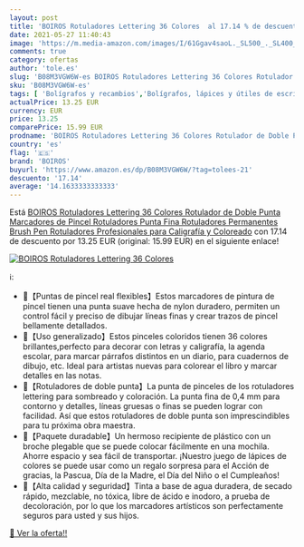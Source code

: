 ```yaml
---
layout: post
title: 'BOIROS Rotuladores Lettering 36 Colores  al 17.14 % de descuento'
date: 2021-05-27 11:40:43
image: 'https://m.media-amazon.com/images/I/61Ggav4saoL._SL500_._SL400_.jpg'
comments: true
category: ofertas
author: 'tole.es'
slug: 'B08M3VGW6W-es BOIROS Rotuladores Lettering 36 Colores Rotulador de Doble...'
sku: 'B08M3VGW6W-es'
tags: [ 'Bolígrafos y recambios','Bolígrafos, lápices y útiles de escritura','Oficina y papelería','Rotuladores de punta fina','boiros','rotulador','rotuladores', ]
actualPrice: 13.25 EUR
currency: EUR
price: 13.25
comparePrice: 15.99 EUR
prodname: 'BOIROS Rotuladores Lettering 36 Colores Rotulador de Doble Punta  Marcadores de Pincel Rotuladores Punta Fina Rotuladores Permanentes Brush Pen Rotuladores Profesionales para Caligrafía y Coloreado'
country: 'es'
flag: '🇪🇸'
brand: 'BOIROS'
buyurl: 'https://www.amazon.es/dp/B08M3VGW6W/?tag=tolees-21'
descuento: '17.14'
average: '14.1633333333333'
---
```


Está [BOIROS Rotuladores Lettering 36 Colores Rotulador de Doble Punta  Marcadores de Pincel Rotuladores Punta Fina Rotuladores Permanentes Brush Pen Rotuladores Profesionales para Caligrafía y Coloreado](https://www.amazon.es/dp/B08M3VGW6W/?tag=tolees-21) con 17.14 de descuento por 13.25 EUR (original: 15.99 EUR) en el siguiente enlace!

[![BOIROS Rotuladores Lettering 36 Colores ](https://m.media-amazon.com/images/I/61Ggav4saoL._SL500_._SL400_.jpg)](https://www.amazon.es/dp/B08M3VGW6W/?tag=tolees-21)

ℹ️:

- 🎨【Puntas de pincel real flexibles】Estos marcadores de pintura de pincel tienen una punta suave hecha de nylon duradero, permiten un control fácil y preciso de dibujar líneas finas y crear trazos de pincel bellamente detallados.
- 🎨【Uso generalizado】Estos pinceles coloridos tienen 36 colores brillantes,perfecto para decorar con letras y caligrafía, la agenda escolar, para marcar párrafos distintos en un diario, para cuadernos de dibujo, etc. Ideal para artistas nuevas para colorear el libro y marcar detalles en las notas.
- 🎨【Rotuladores de doble punta】La punta de pinceles de los rotuladores lettering para sombreado y coloración. La punta fina de 0,4 mm para contorno y detalles, líneas gruesas o finas se pueden lograr con facilidad. Así que estos rotuladores de doble punta son imprescindibles para tu próxima obra maestra.
- 🎨【Paquete duradable】Un hermoso recipiente de plástico con un broche plegable que se puede colocar fácilmente en una mochila. Ahorre espacio y sea fácil de transportar. ¡Nuestro juego de lápices de colores se puede usar como un regalo sorpresa para el Acción de gracias, la Pascua, Día de la Madre, el Día del Niño o el Cumpleaños!
- 🎨【Alta calidad y seguridad】Tinta a base de agua duradera, de secado rápido, mezclable, no tóxica, libre de ácido e inodoro, a prueba de decoloración, por lo que los marcadores artísticos son perfectamente seguros para usted y sus hijos.

[🛒 Ver la oferta!!](https://www.amazon.es/dp/B08M3VGW6W/?tag=tolees-21)
